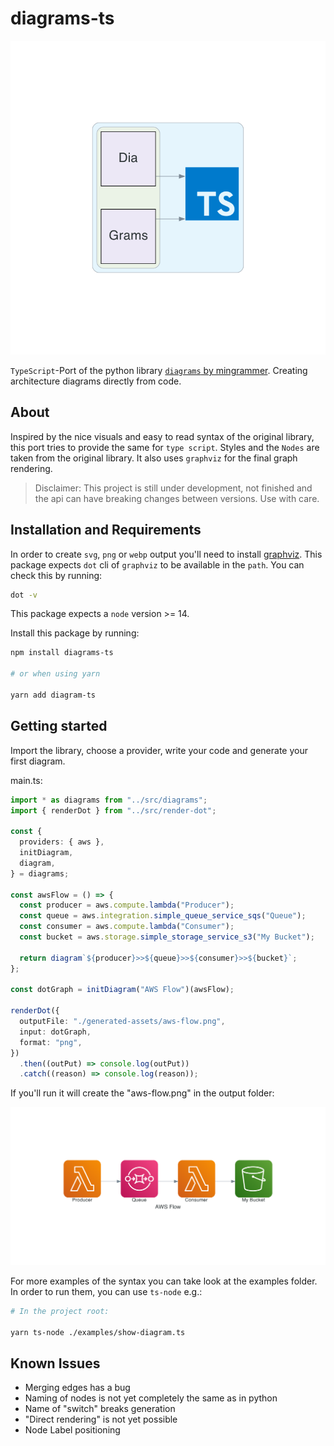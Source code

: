 # diagrams-ts

![logo](generated-assets/logo.png)

`TypeScript`-Port of the python library [`diagrams` by mingrammer](https://diagrams.mingrammer.com/).
Creating architecture diagrams directly from code.

## About

Inspired by the nice visuals and easy to read syntax of the original library, this port tries to provide the same for `type script`.
Styles and the `Nodes` are taken from the original library. It also uses `graphviz` for the final graph rendering.

> Disclaimer:
> This project is still under development, not finished and the api can have breaking changes between versions. Use with care.

## Installation and Requirements

In order to create `svg`, `png` or `webp` output you'll need to install [graphviz](https://graphviz.org/download/). This package expects `dot` cli of `graphviz` to be available in the `path`.
You can check this by running:

```sh
dot -v
```

This package expects a `node` version >= 14.

Install this package by running:

```sh
npm install diagrams-ts

# or when using yarn

yarn add diagram-ts
```

## Getting started

Import the library, choose a provider, write your code and generate your first diagram.

main.ts:

```ts
import * as diagrams from "../src/diagrams";
import { renderDot } from "../src/render-dot";

const {
  providers: { aws },
  initDiagram,
  diagram,
} = diagrams;

const awsFlow = () => {
  const producer = aws.compute.lambda("Producer");
  const queue = aws.integration.simple_queue_service_sqs("Queue");
  const consumer = aws.compute.lambda("Consumer");
  const bucket = aws.storage.simple_storage_service_s3("My Bucket");

  return diagram`${producer}>>${queue}>>${consumer}>>${bucket}`;
};

const dotGraph = initDiagram("AWS Flow")(awsFlow);

renderDot({
  outputFile: "./generated-assets/aws-flow.png",
  input: dotGraph,
  format: "png",
})
  .then((outPut) => console.log(outPut))
  .catch((reason) => console.log(reason));
```

If you'll run it will create the "aws-flow.png" in the output folder:

![AWS Flow diagram](generated-assets/aws-flow.png)

For more examples of the syntax you can take look at the examples folder. In order to run them, you can use `ts-node` e.g.:

```sh
# In the project root:

yarn ts-node ./examples/show-diagram.ts

```

## Known Issues

- Merging edges has a bug
- Naming of nodes is not yet completely the same as in python
- Name of "switch" breaks generation
- "Direct rendering" is not yet possible
- Node Label positioning
